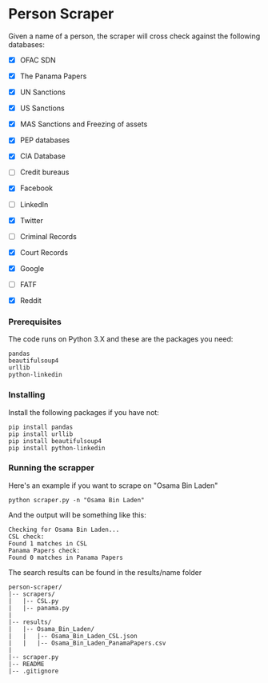 # Person Scraper

Given a name of a person, the scraper will cross check against the following databases:

- [X] OFAC SDN
- [X] The Panama Papers
- [X] UN Sanctions
- [X] US Sanctions
- [X] MAS Sanctions and Freezing of assets
- [X] PEP databases
- [X] CIA Database
- [ ] Credit bureaus
- [X] Facebook
- [ ] LinkedIn
- [X] Twitter
- [ ] Criminal Records
- [X] Court Records
- [X] Google
- [ ] FATF
- [X] Reddit



### Prerequisites

The code runs on Python 3.X and these are the packages you need:

```
pandas
beautifulsoup4
urllib
python-linkedin
```

### Installing

Install the following packages if you have not:

```
pip install pandas
pip install urllib
pip install beautifulsoup4
pip install python-linkedin
```


### Running the scrapper

Here's an example if you want to scrape on "Osama Bin Laden"

```
python scraper.py -n "Osama Bin Laden"
```

And the output will be something like this:
```
Checking for Osama Bin Laden...
CSL check:
Found 1 matches in CSL
Panama Papers check:
Found 0 matches in Panama Papers
```

The search results can be found in the results/name folder
```
person-scraper/
|-- scrapers/
|   |-- CSL.py
|   |-- panama.py
|
|-- results/
|   |-- Osama_Bin_Laden/
|   |   |-- Osama_Bin_Laden_CSL.json
|   |   |-- Osama_Bin_Laden_PanamaPapers.csv
|
|-- scraper.py
|-- README
|-- .gitignore
